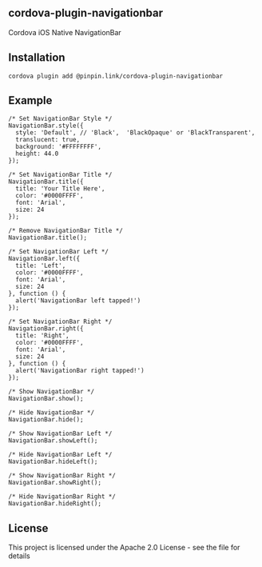 ## cordova-plugin-navigationbar
Cordova iOS Native NavigationBar

## Installation
```
cordova plugin add @pinpin.link/cordova-plugin-navigationbar
```

## Example
```
/* Set NavigationBar Style */
NavigationBar.style({
  style: 'Default', // 'Black',  'BlackOpaque' or 'BlackTransparent',
  translucent: true,
  background: '#FFFFFFFF',
  height: 44.0
});

/* Set NavigationBar Title */
NavigationBar.title({
  title: 'Your Title Here',
  color: '#0000FFFF',
  font: 'Arial',
  size: 24
});

/* Remove NavigationBar Title */
NavigationBar.title();

/* Set NavigationBar Left */
NavigationBar.left({
  title: 'Left',
  color: '#0000FFFF',
  font: 'Arial',
  size: 24
}, function () {
  alert('NavigationBar left tapped!')
});

/* Set NavigationBar Right */
NavigationBar.right({
  title: 'Right',
  color: '#0000FFFF',
  font: 'Arial',
  size: 24
}, function () {
  alert('NavigationBar right tapped!')
});

/* Show NavigationBar */
NavigationBar.show();

/* Hide NavigationBar */
NavigationBar.hide();

/* Show NavigationBar Left */
NavigationBar.showLeft();

/* Hide NavigationBar Left */
NavigationBar.hideLeft();

/* Show NavigationBar Right */
NavigationBar.showRight();

/* Hide NavigationBar Right */
NavigationBar.hideRight();
```

## License

This project is licensed under the Apache 2.0 License - see the <LICENSE> file for details
